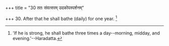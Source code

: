 +++
title = "30 ततः संवत्सरम् उदकोपस्पर्शनम्"

+++
30. After that he shall bathe (daily) for one year. [^18] 


[^18]:  'If he is strong, he shall bathe three times a day--morning, midday, and evening.'--Haradatta.
